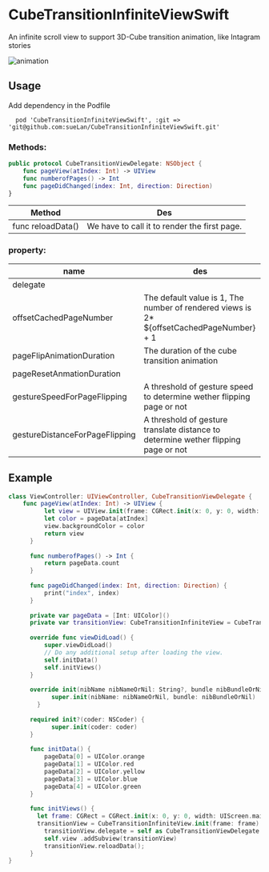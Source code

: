 # CubeTransitionInfiniteViewSwift
An infinite scroll view to support 3D-Cube transition animation, like Intagram stories

![animation](./cube_animation.gif)

## Usage 

Add dependency in the Podfile 

```
  pod 'CubeTransitionInfiniteViewSwift', :git => 'git@github.com:sueLan/CubeTransitionInfiniteViewSwift.git'
```



### Methods: 
```swift
public protocol CubeTransitionViewDelegate: NSObject {
    func pageView(atIndex: Int) -> UIView
    func numberofPages() -> Int
    func pageDidChanged(index: Int, direction: Direction)
}
```


| Method            | Des                                          |
|-------------------|----------------------------------------------|
| func reloadData() | We have to call it to render the first page. |

### property:

| name  |  des |
|---|---|
| delegate  |   |
|  offsetCachedPageNumber |  The default value is 1, The number of rendered views is 2* ${offsetCachedPageNumber} + 1  |
| pageFlipAnimationDuration  | The duration of the cube transition animation  |
| pageResetAnmationDuration  |   |
| gestureSpeedForPageFlipping  | A threshold of gesture speed to determine wether flipping page or not  |
| gestureDistanceForPageFlipping | A threshold of gesture translate distance to determine wether flipping page or not |





## Example 

```swift 
class ViewController: UIViewController, CubeTransitionViewDelegate {
    func pageView(atIndex: Int) -> UIView {
          let view = UIView.init(frame: CGRect.init(x: 0, y: 0, width: transitionView.bounds.size.width, height: transitionView.bounds.size.height))
          let color = pageData[atIndex]
          view.backgroundColor = color
          return view
      }
      
      func numberofPages() -> Int {
          return pageData.count
      }
      
      func pageDidChanged(index: Int, direction: Direction) {
          print("index", index)
      }
      
      private var pageData = [Int: UIColor]()
      private var transitionView: CubeTransitionInfiniteView = CubeTransitionInfiniteView.init()
      
      override func viewDidLoad() {
          super.viewDidLoad()
          // Do any additional setup after loading the view.
          self.initData()
          self.initViews()
      }
      
      override init(nibName nibNameOrNil: String?, bundle nibBundleOrNil: Bundle?)   {
            super.init(nibName: nibNameOrNil, bundle: nibBundleOrNil)
        }
      
      required init?(coder: NSCoder) {
            super.init(coder: coder)
      }
      
      func initData() {
          pageData[0] = UIColor.orange
          pageData[1] = UIColor.red
          pageData[2] = UIColor.yellow
          pageData[3] = UIColor.blue
          pageData[4] = UIColor.green
      }
 
      func initViews() {
        let frame: CGRect = CGRect.init(x: 0, y: 0, width: UIScreen.main.bounds.size.width, height: UIScreen.main.bounds.size.height)
        transitionView = CubeTransitionInfiniteView.init(frame: frame)
          transitionView.delegate = self as CubeTransitionViewDelegate
          self.view .addSubview(transitionView)
          transitionView.reloadData();
      }
}

``` 

